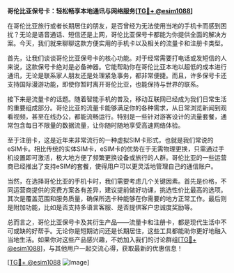 **哥伦比亚保号卡：轻松畅享本地通讯与网络服务[[TG💪+ @esim1088](https://t.me/s/esim1088)]**

在哥伦比亚旅行或者长期居住的朋友，是否曾经为无法使用当地的手机卡而感到困扰？无论是语音通话、短信还是上网，哥伦比亚保号卡都能为你提供全面的解决方案。今天，我们就来聊聊这款方便实用的手机卡以及相关的流量卡和注册卡类型。

首先，让我们谈谈哥伦比亚保号卡的核心功能。对于经常需要打电话或发短信的人来说，这款保号卡绝对是必备神器。它能帮助你在哥伦比亚本地以超低的成本进行通讯，无论是联系家人朋友还是处理紧急事务，都非常便捷。而且，许多保号卡还支持国际漫游功能，即使你暂时离开哥伦比亚，也能保持与世界的联系。

接下来是流量卡的话题。随着智能手机的普及，移动互联网已经成为我们日常生活的重要组成部分。哥伦比亚的流量卡能够满足你的各种需求，从日常浏览新闻到观看视频，甚至在线办公，都能流畅运行。特别是一些针对游客设计的流量套餐，通常包含每日不限量的数据流量，让你随时随地享受高速网络体验。

至于注册卡，这是近年来非常流行的一种虚拟SIM卡形式，也就是我们常说的eSIM卡。相比传统的实体SIM卡，eSIM卡的优势在于无需物理更换，只需通过手机设置即可激活，极大地方便了频繁更换设备或旅行的人群。哥伦比亚的一些运营商已经推出了支持eSIM的套餐，使得用户可以更灵活地管理自己的通信账户。

当然，在选择哥伦比亚的手机卡时，我们需要考虑几个关键因素。首先是价格，不同运营商提供的资费方案各有差异，建议提前做好功课，挑选性价比最高的选项。其次是覆盖范围和服务质量，确保所选卡种能够在你需要的地方正常工作。最后则是附加功能，比如是否支持多语言客服、是否提供客户忠诚度奖励等。

总而言之，哥伦比亚保号卡及其衍生产品——流量卡和注册卡，都是现代生活中不可或缺的好帮手。无论你是短期访问还是长期居住，这些工具都能助你更好地融入当地生活。如果你对这些产品感兴趣，不妨加入我们的讨论群组[[TG💪+ @esim1088](https://t.me/s/esim1088)]，与其他用户一起交流心得，获取最新的优惠信息！

[[TG💪+ @esim1088](https://t.me/s/esim1088) ![Image](https://i.postimg.cc/4NQfJmqS/Snipaste-2025-05-13-00-14-12.png)]